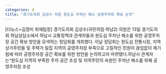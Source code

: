 ```yaml
---
categories: d
title: "경기도의회 김성수 의원 원도심 주차난 해소 공영주차장 확보 논의"
---
```

[더뉴스=김정미 취재팀장] 경기도의회 김성수(국민의힘·하남2) 의원은 13일 경기도의회 하남상담소에서 하남시 교통정책과 관계자들과 원도심 주차난 해소를 위한 공영주차장 공간 확보 방안을 모색하는 정담회를 개최했다.																이날 정담회는 원도심 전통시장, 지역 상가주민들 및 주택가 밀집 지역의 공영주차장 부족으로 고질적인 민원이 끊임없이 제기됨에 따라 공영주차장 공간 확보를 위한 방안을 논의하고자 마련됐다.하남시 관계자는“원도심 지역의 부족한 주차 공간 조성 및 지역주민의 숙원인 주차난 해소를 위해 공영주차장 조성